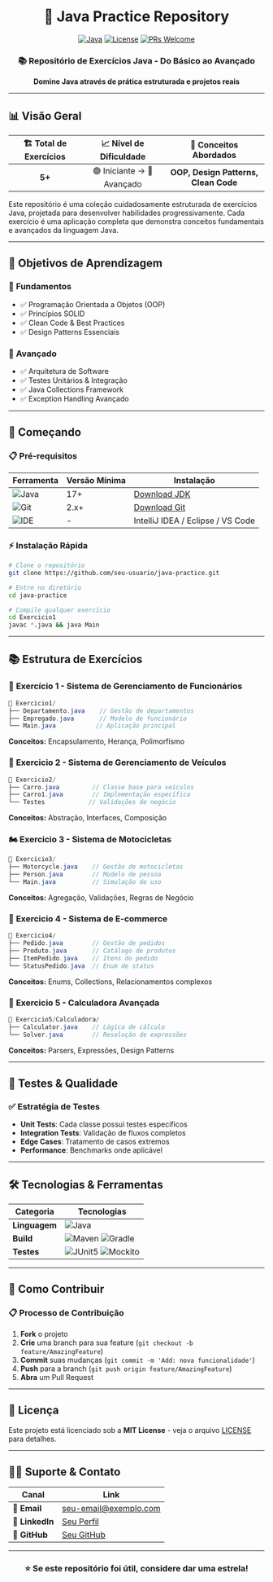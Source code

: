 <div align="center">

# 🚀 Java Practice Repository

[![Java](https://img.shields.io/badge/Java-17+-007396?style=for-the-badge&logo=java&logoColor=white)](https://www.java.com/)
[![License](https://img.shields.io/badge/License-MIT-green.svg?style=for-the-badge)](LICENSE)
[![PRs Welcome](https://img.shields.io/badge/PRs-welcome-brightgreen.svg?style=for-the-badge)](CONTRIBUTING.md)

### 📚 Repositório de Exercícios Java - Do Básico ao Avançado

**Domine Java através de prática estruturada e projetos reais**

</div>

---

## 📊 Visão Geral

<div align="center">

| 🏗️ **Total de Exercícios** | 📈 **Nível de Dificuldade** | 🎯 **Conceitos Abordados** |
|:-------------------------:|:---------------------------:|:-------------------------:|
| **5+** | 🟢 Iniciante → 🔴 Avançado | **OOP, Design Patterns, Clean Code** |

</div>

Este repositório é uma coleção cuidadosamente estruturada de exercícios Java, projetada para desenvolver habilidades progressivamente. Cada exercício é uma aplicação completa que demonstra conceitos fundamentais e avançados da linguagem Java.

---

## 🎯 Objetivos de Aprendizagem

### 🥇 **Fundamentos**
- ✅ Programação Orientada a Objetos (OOP)
- ✅ Princípios SOLID
- ✅ Clean Code & Best Practices
- ✅ Design Patterns Essenciais

### 🥈 **Avançado**
- ✅ Arquitetura de Software
- ✅ Testes Unitários & Integração
- ✅ Java Collections Framework
- ✅ Exception Handling Avançado

---

## 🚀 Começando

### 📋 **Pré-requisitos**

| Ferramenta | Versão Mínima | Instalação |
|------------|---------------|------------|
| ![Java](https://img.shields.io/badge/Java-JDK_17+-blue) | 17+ | [Download JDK](https://adoptium.net/) |
| ![Git](https://img.shields.io/badge/Git-2.x-purple) | 2.x+ | [Download Git](https://git-scm.com/) |
| ![IDE](https://img.shields.io/badge/IDE-Any-green) | - | IntelliJ IDEA / Eclipse / VS Code |

### ⚡ **Instalação Rápida**

```bash
# Clone o repositório
git clone https://github.com/seu-usuario/java-practice.git

# Entre no diretório
cd java-practice

# Compile qualquer exercício
cd Exercicio1
javac *.java && java Main
```

---

## 📚 Estrutura de Exercícios

### 🏢 **Exercício 1 - Sistema de Gerenciamento de Funcionários**
```java
📁 Exercicio1/
├── Departamento.java    // Gestão de departamentos
├── Empregado.java       // Modelo de funcionário
└── Main.java           // Aplicação principal
```
**Conceitos:** Encapsulamento, Herança, Polimorfismo

### 🚗 **Exercicio 2 - Sistema de Gerenciamento de Veículos**
```java
📁 Exercicio2/
├── Carro.java         // Classe base para veículos
├── Carro1.java        // Implementação específica
└── Testes            // Validações de negócio
```
**Conceitos:** Abstração, Interfaces, Composição

### 🏍️ **Exercicio 3 - Sistema de Motocicletas**
```java
📁 Exercicio3/
├── Motorcycle.java    // Gestão de motocicletas
├── Person.java        // Modelo de pessoa
└── Main.java          // Simulação de uso
```
**Conceitos:** Agregação, Validações, Regras de Negócio

### 🛒 **Exercicio 4 - Sistema de E-commerce**
```java
📁 Exercicio4/
├── Pedido.java        // Gestão de pedidos
├── Produto.java       // Catálogo de produtos
├── ItemPedido.java    // Itens do pedido
└── StatusPedido.java  // Enum de status
```
**Conceitos:** Enums, Collections, Relacionamentos complexos

### 🧮 **Exercicio 5 - Calculadora Avançada**
```java
📁 Exercicio5/Calculadora/
├── Calculator.java    // Lógica de cálculo
└── Solver.java        // Resolução de expressões
```
**Conceitos:** Parsers, Expressões, Design Patterns

---

## 🧪 Testes & Qualidade

### ✅ **Estratégia de Testes**
- **Unit Tests**: Cada classe possui testes específicos
- **Integration Tests**: Validação de fluxos completos
- **Edge Cases**: Tratamento de casos extremos
- **Performance**: Benchmarks onde aplicável

---

## 🛠️ **Tecnologias & Ferramentas**

<div align="center">

| **Categoria** | **Tecnologias** |
|---------------|-----------------|
| **Linguagem** | ![Java](https://img.shields.io/badge/Java_17-Features-orange) |
| **Build** | ![Maven](https://img.shields.io/badge/Maven-3.8+-blue) ![Gradle](https://img.shields.io/badge/Gradle-7+-green) |
| **Testes** | ![JUnit5](https://img.shields.io/badge/JUnit5-Latest-red) ![Mockito](https://img.shields.io/badge/Mockito-4+-yellow) |

</div>

---

## 🤝 **Como Contribuir**

### 📋 **Processo de Contribuição**

1. **Fork** o projeto
2. **Crie** uma branch para sua feature (`git checkout -b feature/AmazingFeature`)
3. **Commit** suas mudanças (`git commit -m 'Add: nova funcionalidade'`)
4. **Push** para a branch (`git push origin feature/AmazingFeature`)
5. **Abra** um Pull Request

---

## 📄 **Licença**

Este projeto está licenciado sob a **MIT License** - veja o arquivo [LICENSE](LICENSE) para detalhes.

---

## 🙋‍♂️ **Suporte & Contato**

<div align="center">

| **Canal** | **Link** |
|-----------|----------|
| 📧 **Email** | seu-email@exemplo.com |
| 💼 **LinkedIn** | [Seu Perfil](https://linkedin.com/in/seu-perfil) |
| 🐙 **GitHub** | [Seu GitHub](https://github.com/seu-usuario) |

</div>

---

<div align="center">

### ⭐ **Se este repositório foi útil, considere dar uma estrela!**

</div>

